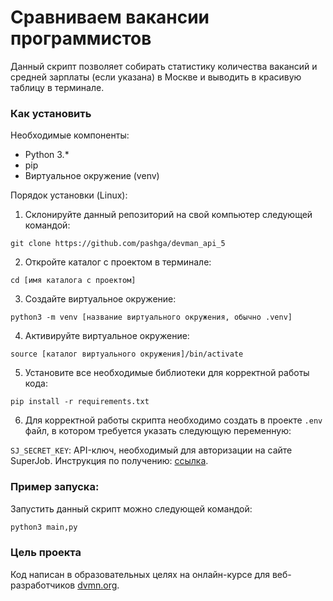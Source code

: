 # Сравниваем вакансии программистов

Данный скрипт позволяет собирать статистику количества вакансий и средней зарплаты (если указана) в Москве и выводить в красивую таблицу в терминале.

### Как установить

Необходимые компоненты:
* Python 3.*
* pip
* Виртуальное окружение (venv)

Порядок установки (Linux):

1. Склонируйте данный репозиторий на свой компьютер следующей командой:

```
git clone https://github.com/pashga/devman_api_5
```

2. Откройте каталог с проектом в терминале:

```
cd [имя каталога с проектом]
```

3. Создайте виртуальное окружение:

```
python3 -m venv [название виртуального окружения, обычно .venv]
```

4. Активируйте виртуальное окружение:

```
source [каталог виртуального окружения]/bin/activate
```

5. Установите все необходимые библиотеки для корректной работы кода:

```
pip install -r requirements.txt
```
6. Для корректной работы скрипта необходимо создать в проекте ```.env``` файл, в котором требуется указать следующую переменную:

```SJ_SECRET_KEY```: API-ключ, необходимый для авторизации на сайте SuperJob. Инструкция по получению: [ссылка](https://api.superjob.ru/).

### Пример запуска:
Запустить данный скрипт можно следующей командой:

```python
python3 main,py
```


### Цель проекта

Код написан в образовательных целях на онлайн-курсе для веб-разработчиков [dvmn.org](https://dvmn.org/).